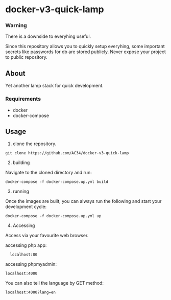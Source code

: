 # docker-v3-quick-lamp 

### Warning
There is a downside to everyhing useful.

Since this repository allows you to quickly setup everyhing, some important secrets like passwords for db are stored publicly. 
Never expose your project to public repository.

## About
Yet another lamp stack for quick  development.

### Requirements
 - docker
 - docker-compose

## Usage
1) clone the repository. 

```
git clone https://github.com/AC34/docker-v3-quick-lamp
```
2) building

Navigate to the cloned directory and run:
```
docker-compose -f docker-compose.up.yml build
```

3) running

Once the images are  built, you can always run the following and start your development cycle:
```
docker-compose -f docker-compose.up.yml up
```
4) Accessing

Access via your favourite web browser.

accessing php app:
```
  localhost:80
```
accessing phpmyadmin:
  ```
  localhost:4000
  ```
  You can also tell the language by GET method:
  ```
  localhost:4000?lang=en
  ```

